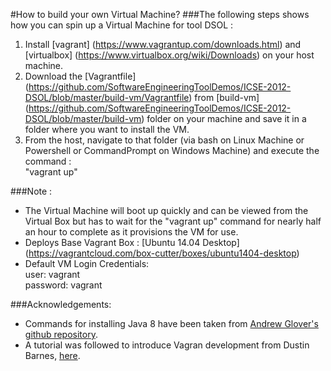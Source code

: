 #How to build your own Virtual Machine?
###The following steps shows how you can spin up a Virtual Machine for tool DSOL :

1. Install [vagrant] (https://www.vagrantup.com/downloads.html) and [virtualbox] (https://www.virtualbox.org/wiki/Downloads) on your host machine.
2. Download the [Vagrantfile] (https://github.com/SoftwareEngineeringToolDemos/ICSE-2012-DSOL/blob/master/build-vm/Vagrantfile) from [build-vm] (https://github.com/SoftwareEngineeringToolDemos/ICSE-2012-DSOL/blob/master/build-vm) folder on your machine and save it in a folder where you want to install the VM.
3. From the host, navigate to that folder (via bash on Linux Machine or Powershell or CommandPrompt on Windows Machine) and execute the command :  
      "vagrant up"

###Note :
 -  The Virtual Machine will boot up quickly and can be viewed from the Virtual Box but has to wait for the "vagrant up" command for nearly half an hour to complete as it provisions the VM for use.
 -  Deploys Base Vagrant Box : [Ubuntu 14.04 Desktop] (https://vagrantcloud.com/box-cutter/boxes/ubuntu1404-desktop)
 -  Default VM Login Credentials:  
      user: vagrant  
      password: vagrant

###Acknowledgements:

  + Commands for installing Java 8 have been taken from [Andrew Glover's](https://github.com/aglover) [github repository](https://github.com/aglover/ubuntu-equip).
  + A tutorial was followed to introduce Vagran development from Dustin Barnes, [here](http://www.dev9.com/article/2014/9/dev-environments-with-vagrant).
  